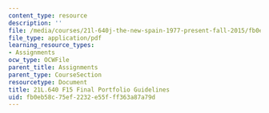 ```yaml
---
content_type: resource
description: ''
file: /media/courses/21l-640j-the-new-spain-1977-present-fall-2015/fb0eb58c75ef2232e55fff363a87a79d_MIT21L_640JF15_Portfolio.pdf
file_type: application/pdf
learning_resource_types:
- Assignments
ocw_type: OCWFile
parent_title: Assignments
parent_type: CourseSection
resourcetype: Document
title: 21L.640 F15 Final Portfolio Guidelines
uid: fb0eb58c-75ef-2232-e55f-ff363a87a79d
---
```


